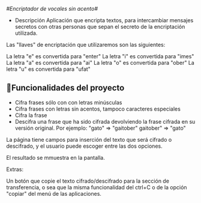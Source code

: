 <em>#Encriptador de vocales sin acento#</em>
* Descripción
Aplicación que encripta textos, para intercambiar mensajes secretos con otras personas que sepan el secreto de la encriptación utilizada.

Las "llaves" de encriptación que utilizaremos son las siguientes:

La letra "e" es convertida para "enter"
La letra "i" es convertida para "imes"
La letra "a" es convertida para "ai"
La letra "o" es convertida para "ober"
La letra "u" es convertida para "ufat"

## :hammer:Funcionalidades del proyecto

* Cifra frases sólo con con letras minúsculas
* Cifra frases con letras sin acentos, tampoco caracteres especiales
* Cifra la frase
* Descifra una frase que ha sido cifrada devolviendo la frase cifrada en su versión original.
Por ejemplo:
"gato" => "gaitober"
gaitober" => "gato"

La página tiene campos para inserción del texto que será cifrado o descifrado, y el usuario puede escoger entre las dos opciones.

El resultado se mmuestra en la pantalla.

Extras:

Un botón que copie el texto cifrado/descifrado para la sección de transferencia, o sea que la misma funcionalidad del ctrl+C o de la opción "copiar" del menú de las aplicaciones.
